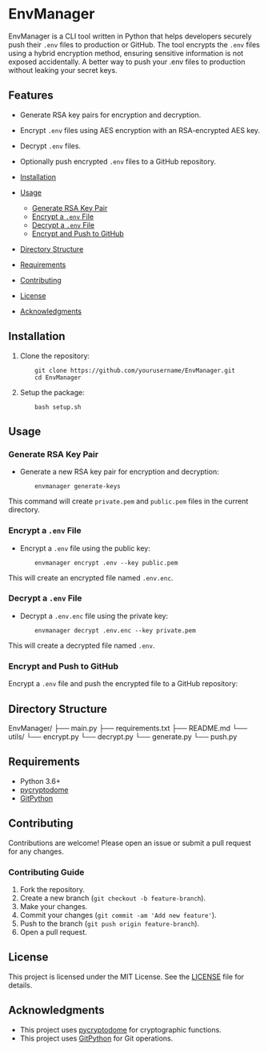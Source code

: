 # EnvManager

EnvManager is a CLI tool written in Python that helps developers securely push their `.env` files to production or GitHub. The tool encrypts the `.env` files using a hybrid encryption method, ensuring sensitive information is not exposed accidentally. A better way to push your .env files to production without leaking your secret keys.

## Features

- Generate RSA key pairs for encryption and decryption.
- Encrypt `.env` files using AES encryption with an RSA-encrypted AES key.
- Decrypt `.env` files.
- Optionally push encrypted `.env` files to a GitHub repository.
- [Installation](#installation)
- [Usage](#usage)

  - [Generate RSA Key Pair](#generate-rsa-key-pair)
  - [Encrypt a `.env` File](#encrypt-a-env-file)
  - [Decrypt a `.env` File](#decrypt-a-env-file)
  - [Encrypt and Push to GitHub](#encrypt-and-push-to-github)
- [Directory Structure](#directory-structure)
- [Requirements](#requirements)
- [Contributing](#contributing)
- [License](#license)
- [Acknowledgments](#acknowledgments)

## Installation

1. Clone the repository:
    ```
        git clone https://github.com/yourusername/EnvManager.git
        cd EnvManager
    ```

2. Setup the package:
    ```
        bash setup.sh
    ```

## Usage

### Generate RSA Key Pair

- Generate a new RSA key pair for encryption and decryption:
    ```
        envmanager generate-keys
    ```

This command will create `private.pem` and `public.pem` files in the current directory.

### Encrypt a `.env` File

- Encrypt a `.env` file using the public key:
    ```
        envmanager encrypt .env --key public.pem
    ```

This will create an encrypted file named `.env.enc`.

### Decrypt a `.env` File

- Decrypt a `.env.enc` file using the private key:
    ```
        envmanager decrypt .env.enc --key private.pem
    ```

This will create a decrypted file named `.env`.

### Encrypt and Push to GitHub

Encrypt a `.env` file and push the encrypted file to a GitHub repository:


## Directory Structure

EnvManager/
├── main.py
├── requirements.txt
├── README.md
└── utils/
    └── encrypt.py
    └── decrypt.py
    └── generate.py
    └── push.py

## Requirements

* Python 3.6+
* [pycryptodome](https://pypi.org/project/pycryptodome/)
* [GitPython](https://pypi.org/project/GitPython/)

## Contributing

Contributions are welcome! Please open an issue or submit a pull request for any changes.

### Contributing Guide

1. Fork the repository.
2. Create a new branch (`git checkout -b feature-branch`).
3. Make your changes.
4. Commit your changes (`git commit -am 'Add new feature'`).
5. Push to the branch (`git push origin feature-branch`).
6. Open a pull request.

## License

This project is licensed under the MIT License. See the [LICENSE](./LICENSE) file for details.

## Acknowledgments

* This project uses [pycryptodome](https://pypi.org/project/pycryptodome/) for cryptographic functions.
* This project uses [GitPython](https://pypi.org/project/GitPython/) for Git operations.
